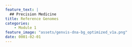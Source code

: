 ```yaml
---
feature_text: |
  ## Precision Medicine
title: Reference Genomes
categories:
    - Module 1
feature_image: "assets/genvis-dna-bg_optimized_v1a.png"
date: 0001-02-01
---
```

